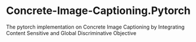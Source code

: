 # Concrete-Image-Captioning.Pytorch
The pytorch implementation on Concrete Image Captioning by Integrating Content Sensitive and Global Discriminative Objective
